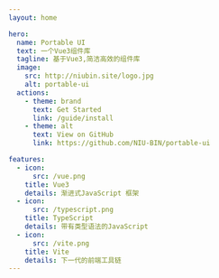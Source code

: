 ```yaml
---
layout: home

hero:
  name: Portable UI
  text: 一个Vue3组件库
  tagline: 基于Vue3,简洁高效的组件库
  image:
    src: http://niubin.site/logo.jpg
    alt: portable-ui
  actions:
    - theme: brand
      text: Get Started
      link: /guide/install
    - theme: alt
      text: View on GitHub
      link: https://github.com/NIU-BIN/portable-ui

features:
  - icon:
      src: /vue.png
    title: Vue3
    details: 渐进式JavaScript 框架
  - icon:
      src: /typescript.png
    title: TypeScript
    details: 带有类型语法的JavaScript
  - icon:
      src: /vite.png
    title: Vite
    details: 下一代的前端工具链
---
```

